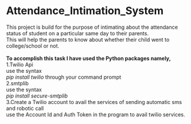 # Attendance_Intimation_System 

This project is build for the purpose of intimating about the attendance status of student on a particular same day to their parents.<br>
This will help the parents to know about whether their child went to college/school or not. 
<br><br>
<span><b>To accomplish this task I have used the Python packages namely,</b></span><br> 
1.Twilio Api<br>
   use the syntax   <br><i>pip install twilio</i> through your command prompt<br>
2.smtplib<br>
   use the syntax  <br> <i>pip install secure-smtplib </i><br>
3.Create a Twilio account to avail the services of sending automatic sms and robotic call<br>
   use the Account Id and Auth Token in the program to avail twilio services.

